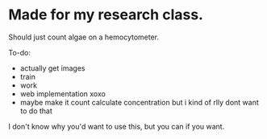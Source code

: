 # Made for my research class.
Should just count algae on a hemocytometer.

To-do:
- actually get images
- train
- work
- web implementation xoxo
- maybe make it count calculate concentration but i kind of rlly dont want to do that

I don't know why you'd want to use this, but you can if you want.
